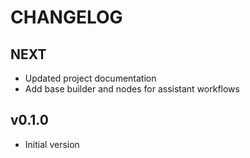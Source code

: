# CHANGELOG

## NEXT
* Updated project documentation
* Add base builder and nodes for assistant workflows

## v0.1.0
* Initial version
